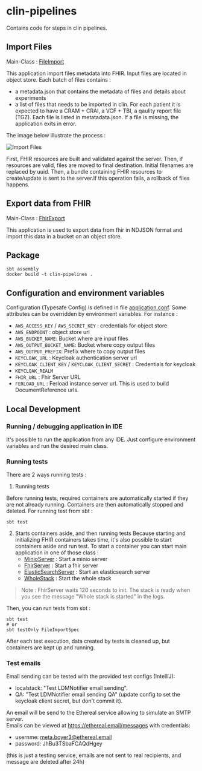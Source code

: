 # clin-pipelines

Contains code for steps in clin pipelines.

## Import Files

Main-Class : [FileImport](src/main/scala/bio/ferlab/clin/etl/FileImport.scala)

This application import files metadata into FHIR. Input files are located in object store. Each batch of files contains :
- a metadata.json that contains the metadata of files and details about experiments
- a list of files that needs to be imported in clin. For each patient it is expected to have a CRAM + CRAI, a VCF + TBI, a qaulity report file (TGZ). Each file is listed in metatadata.json. If a file is missing, the application exits in error. 

The image below illustrate the process :

![Import Files](img/clin_pipelines.png "Import Files")

First, FHIR resources are built and validated against the server. Then, if resources are valid, files are moved to final destination. Initial filenames are replaced by uuid. Then, a bundle containing FHIR resources to create/update is sent to the server.If this operation fails, a rollback of files happens.    

## Export data from FHIR

Main-Class : [FhirExport](src/main/scala/bio/ferlab/clin/etl/FhirExport.scala)

This application is used to export data from fhir in NDJSON format and import this data in a bucket on an object store.

## Package
```
sbt assembly
docker build -t clin-pipelines .
```
## Configuration and environment variables

Configuration (Typesafe Config) is defined in file [application.conf](src/main/resources/application.conf).
Some attributes can be overridden by environment variables. For instance :
- `AWS_ACCESS_KEY` / `AWS_SECRET_KEY` : credentials for object store
- `AWS_ENDPOINT` : object store url
- `AWS_BUCKET_NAME`: Bucket where are input files
- `AWS_OUTPUT_BUCKET_NAME`: Bucket where copy output files
- `AWS_OUTPUT_PREFIX`: Prefix where to copy output files
- `KEYCLOAK_URL` : Keycloak authentication server url
- `KEYCLOAK_CLIENT_KEY` / `KEYCLOAK_CLIENT_SECRET` : Credentials for keycloak
- `KEYCLOAK_REALM` 
- `FHIR_URL` : Fhir Server URL
- `FERLOAD_URL` : Ferload instance server url. This is used to build DocumentReference urls.

## Local Development

### Running / debugging application in IDE
It's possible to run the application from any IDE. Just configure environment variables and run the desired main class.

### Running tests

There are 2 ways running tests : 
1. Running tests

Before running tests, required containers are automatically started if they are not already running. Containers are then automatically stopped and deleted.
For running test from sbt : 
```
sbt test
```
   
2. Starts containers aside, and then running tests
Because starting and initializing FHIR containers takes time, it's also possible to start containers aside and run test. To start a container you can start main application in one of those class :
   - [MinioServer](src/test/scala/bio/ferlab/clin/etl/fhir/testutils/MinioServer.scala) : Start a minio server
   - [FhirServer](src/test/scala/bio/ferlab/clin/etl/fhir/testutils/FhirServer.scala) : Start a fhir server
   - [ElasticSearchServer](src/test/scala/bio/ferlab/clin/etl/fhir/testutils/FhirServer.scala) : Start an elasticsearch server
   - [WholeStack](src/test/scala/bio/ferlab/clin/etl/fhir/testutils/WholeStack.scala) : Start the whole stack

> Note : FhirServer waits 120 seconds to init. The stack is ready when you see the message "Whole stack is started" in the logs.

Then, you can run tests from sbt : 
```
sbt test
# or
sbt testOnly FileImportSpec
```
 
After each test execution, data created by tests is cleaned up, but containers are kept up and running. 

### Test emails

Email sending can be tested with the provided test configs (IntelliJ): 
- localstack: "Test LDMNotifier email sending".  
- QA: "Test LDMNotifier email sending QA" (update config to set the keycloak client secret, but don't commit it).


An email will be send to the Ethereal service allowing to simulate an SMTP server.  
Emails can be viewed at https://ethereal.email/messages with credentials:  
- usernme: meta.boyer3@ethereal.email
- password: JhBu3TSbaFCAQdHgey  

(this is just a testing service, emails are not sent to real recipients, and message are deleted after 24h)
